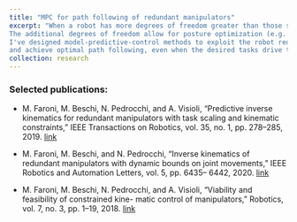 ```yaml
---
title: "MPC for path following of redundant manipulators"
excerpt: "When a robot has more degrees of freedom greater than those strictly necessary to carry out a task, it is said to be kinematically redundant.
The additional degrees of freedom allow for posture optimization (e.g. to avoid obstacles or improve dexterity). 
I've designed model-predictive-control methods to exploit the robot redundancy at best
and achieve optimal path following, even when the desired tasks drive the robot outside its joint physical limits."
collection: research
---
```


### Selected publications:

- M. Faroni, M. Beschi, N. Pedrocchi, and A. Visioli, “Predictive inverse kinematics for redundant
manipulators with task scaling and kinematic constraints,” IEEE Transactions on Robotics, vol. 35,
no. 1, pp. 278–285, 2019.
[link](https://hal.science/hal-02982618/document)

- M. Faroni, M. Beschi, and N. Pedrocchi, “Inverse kinematics of redundant manipulators with
dynamic bounds on joint movements,” IEEE Robotics and Automation Letters, vol. 5, pp. 6435–
6442, 2020.
[link](https://hal.science/hal-03157810/document)

- M. Faroni, M. Beschi, N. Pedrocchi, and A. Visioli, “Viability and feasibility of constrained kine-
matic control of manipulators,” Robotics, vol. 7, no. 3, pp. 1–19, 2018.
[link](https://www.mdpi.com/2218-6581/7/3/41)
